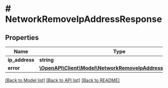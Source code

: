 # # NetworkRemoveIpAddressResponse

## Properties

Name | Type | Description | Notes
------------ | ------------- | ------------- | -------------
**ip_address** | **string** |  | [optional]
**error** | [**\OpenAPI\Client\Model\NetworkRemoveIpAddressResponseError**](NetworkRemoveIpAddressResponseError.md) |  | [optional]

[[Back to Model list]](../../README.md#models) [[Back to API list]](../../README.md#endpoints) [[Back to README]](../../README.md)
